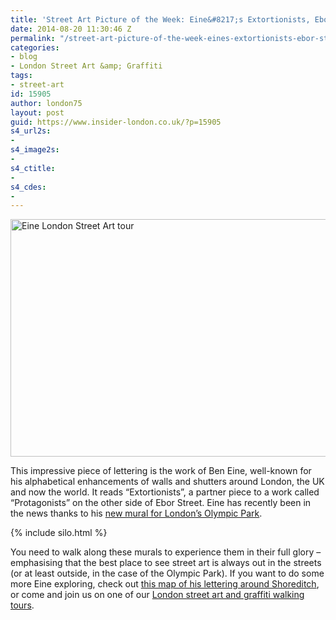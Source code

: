 ```yaml
---
title: 'Street Art Picture of the Week: Eine&#8217;s Extortionists, Ebor Street, Shoreditch'
date: 2014-08-20 11:30:46 Z
permalink: "/street-art-picture-of-the-week-eines-extortionists-ebor-street-shoreditch/"
categories:
- blog
- London Street Art &amp; Graffiti
tags:
- street-art
id: 15905
author: london75
layout: post
guid: https://www.insider-london.co.uk/?p=15905
s4_url2s:
- 
s4_image2s:
- 
s4_ctitle:
- 
s4_cdes:
- 
---
```


[<img class="size-full wp-image-15907 aligncenter" src="/wp-content/uploads/2014/08/Eine-Ebor-Street.jpg" alt="Eine London Street Art tour" width="569" height="380" />](/wp-content/uploads/2014/08/Eine-Ebor-Street.jpg)

This impressive piece of lettering is the work of Ben Eine, well-known for his alphabetical enhancements of walls and shutters around London, the UK and now the world. It reads &#8220;Extortionists&#8221;, a partner piece to a work called &#8220;Protagonists&#8221; on the other side of Ebor Street. Eine has recently been in the news thanks to his <a href="http://inspiringcity.com/2014/06/30/street-artist-ben-eine-creates-the-review-a-massive-mural-in-the-heart-of-londons-olympic-park/" target="_blank">new mural for London&#8217;s Olympic Park</a>.

{% include silo.html %}

You need to walk along these murals to experience them in their full glory &#8211; emphasising that the best place to see street art is always out in the streets (or at least outside, in the case of the Olympic Park). If you want to do some more Eine exploring, check out <a href="https://maps.google.co.uk/maps/u/0/ms?ie=UTF8&hl=en&msa=0&msid=101834655427280418288.00043a5421519e02ac033&z=15&om=1&dg=feature" target="_blank">this map of his lettering around Shoreditch</a>, or come and join us on one of our <a href="https://www.insider-london.co.uk/tours/street-art-tour-london/" target="_blank">London street art and graffiti walking tours</a>.

